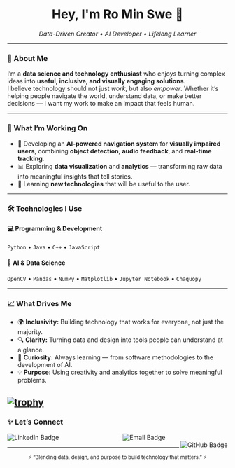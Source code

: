 <!-- 🌟 Ro Min Swe | GitHub Profile README 🌟 -->
<h1 align="center">Hey, I'm <strong>Ro Min Swe</strong> 👋</h1>

<p align="center">
  <em>Data-Driven Creator • AI Developer • Lifelong Learner</em>
</p>

---

### 🧭 About Me  

I’m a **data science and technology enthusiast** who enjoys turning complex ideas into **useful, inclusive, and visually engaging solutions**.   
I believe technology should not just *work*, but also *empower*. Whether it’s helping people navigate the world, understand data, or make better decisions — I want my work to make an impact that feels human.  

---

### 🧠 What I’m Working On  

- 🚀 Developing an **AI-powered navigation system** for **visually impaired users**, combining **object detection**, **audio feedback**, and **real-time tracking**.  
- 📊 Exploring **data visualization** and **analytics** — transforming raw data into meaningful insights that tell stories.  
- 🤝 Learning **new technologies** that will be useful to the user.  

---

### 🛠️ Technologies I Use  

#### 💻 Programming & Development  
`Python` • `Java` • `C++` • `JavaScript` 

#### 🧩 AI & Data Science  
`OpenCV` • `Pandas` • `NumPy` • `Matplotlib` • `Jupyter Notebook` • `Chaquopy`

---

### 📈 What Drives Me  

- 🌍 **Inclusivity:** Building technology that works for everyone, not just the majority.  
- 🔍 **Clarity:** Turning data and design into tools people can understand at a glance.  
- 🧩 **Curiosity:** Always learning — from software methodologies to the development of AI.  
- 💡 **Purpose:** Using creativity and analytics together to solve meaningful problems.  

[![trophy](https://github-profile-trophy.vercel.app/?username=rominswe)](https://github.com/rominswe/github-profile-trophy.git)
---

### ✨ Let’s Connect  

<div align="center">

  <a href="https://www.linkedin.com/in/ro-swe/" target="_blank" style="text-decoration: none; border: none; outline: none; margin: 0 10px;">
    <img src="https://img.shields.io/badge/LinkedIn-0077B5?logo=linkedin&logoColor=white" alt="LinkedIn Badge" style="border: none; outline: none;" align="left" />
  </a>
  
  <center>
    <a href="mailto:rominswe@gmail.com" target="_blank" style="text-decoration: none; border: none; outline: none; margin: 0 10px;">
    <img src="https://img.shields.io/badge/Email-D14836?logo=gmail&logoColor=white" alt="Email Badge" style="border: none; outline: none;" />
  </a>       
  </center>
  
  <a href="https://github.com/rominswe" target="_blank" style="text-decoration: none; border: none; outline: none; margin: 0 10px;">
    <img src="https://img.shields.io/badge/GitHub-181717?logo=github&logoColor=white" alt="GitHub Badge" style="border: none; outline: none;" align="right"/>
  </a>

</div>

---

<p align="center">
  <sub>⚡ “Blending data, design, and purpose to build technology that matters.” ⚡</sub>
</p>

<!--
**rominswe/rominswe** is a ✨ _special_ ✨ repository because its `README.md` (this file) appears on your GitHub profile.

Here are some ideas to get you started:

- 🔭 I’m currently working on ...
- 🌱 I’m currently learning ...
- 👯 I’m looking to collaborate on ...
- 🤔 I’m looking for help with ...
- 💬 Ask me about ...
- 📫 How to reach me: ...
- 😄 Pronouns: ...
- ⚡ Fun fact: ...
-->
